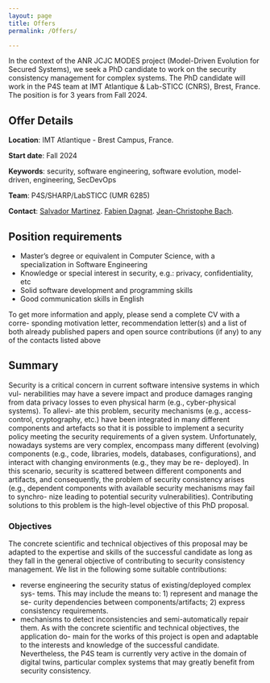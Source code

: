 ```yaml
---
layout: page
title: Offers
permalink: /Offers/

---
```


In the context of the ANR JCJC MODES project (Model-Driven Evolution for
Secured Systems), we seek a PhD candidate to work on the security consistency
management for complex systems. The PhD candidate will work in the P4S
team at IMT Atlantique & Lab-STICC (CNRS), Brest, France. The position is
for 3 years from Fall 2024.

## Offer Details

**Location**: IMT Atlantique - Brest Campus, France.

**Start date**: Fall 2024

**Keywords**: security, software engineering, software evolution, model-driven, engineering, SecDevOps

**Team**: P4S/SHARP/LabSTICC (UMR 6285)

**Contact**: [Salvador Martinez](mailto:salvador.martinez@imt-atlantique.fr).
[Fabien Dagnat](mailto:fabien.dagnat@imt-atlantique.fr).
[Jean-Christophe Bach](mailto:jc.bach@imt-atlantique.fr).


## Position requirements

- Master’s degree or equivalent in Computer Science, with a specialization in Software Engineering
- Knowledge or special interest in security, e.g.: privacy, confidentiality, etc
- Solid software development and programming skills
- Good communication skills in English

To get more information and apply, please send a complete CV with a corre-
sponding motivation letter, recommendation letter(s) and a list of both already
published papers and open source contributions (if any) to any of the contacts listed above

## Summary

Security is a critical concern in current software intensive systems in which vul-
nerabilities may have a severe impact and produce damages ranging from data
privacy losses to even physical harm (e.g., cyber-physical systems). To allevi-
ate this problem, security mechanisms (e.g., access-control, cryptography, etc.)
have been integrated in many different components and artefacts so that it is
possible to implement a security policy meeting the security requirements of a
given system. Unfortunately, nowadays systems are very complex, encompass
many different (evolving) components (e.g., code, libraries, models, databases,
configurations), and interact with changing environments (e.g., they may be re-
deployed). In this scenario, security is scattered between different components
and artifacts, and consequently, the problem of security consistency arises (e.g.,
dependent components with available security mechanisms may fail to synchro-
nize leading to potential security vulnerabilities). Contributing solutions to this
problem is the high-level objective of this PhD proposal.

### Objectives

The concrete scientific and technical objectives of this proposal may be
adapted to the expertise and skills of the successful candidate as long as they
fall in the general objective of contributing to security consistency management.
We list in the following some suitable contributions:

- reverse engineering the security status of existing/deployed complex sys-
tems. This may include the means to: 1) represent and manage the se-
curity dependencies between components/artifacts; 2) express consistency
requirements.
- mechanisms to detect inconsistencies and semi-automatically repair them.
As with the concrete scientific and technical objectives, the application do-
main for the works of this project is open and adaptable to the interests and
knowledge of the successful candidate. Nevertheless, the P4S team is currently
very active in the domain of digital twins, particular complex systems that may
greatly benefit from security consistency.


